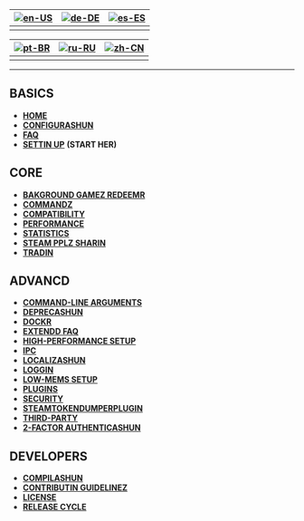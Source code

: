 | [![en-US](https://raw.githubusercontent.com/hjnilsson/country-flags/master/png100px/us.png)](https://github.com/JustArchiNET/ArchiSteamFarm/wiki/Home) | [![de-DE](https://raw.githubusercontent.com/hjnilsson/country-flags/master/png100px/de.png)](https://github.com/JustArchiNET/ArchiSteamFarm/wiki/Home-de-DE) | [![es-ES](https://raw.githubusercontent.com/hjnilsson/country-flags/master/png100px/es.png)](https://github.com/JustArchiNET/ArchiSteamFarm/wiki/Home-es-ES) |
| ------------------------------------------------------------------------------------------------------------------------------------------------------ | ------------------------------------------------------------------------------------------------------------------------------------------------------------ | ------------------------------------------------------------------------------------------------------------------------------------------------------------ |
|                                                                                                                                                        |                                                                                                                                                              |                                                                                                                                                              |

| [![pt-BR](https://raw.githubusercontent.com/hjnilsson/country-flags/master/png100px/br.png)](https://github.com/JustArchiNET/ArchiSteamFarm/wiki/Home-pt-BR) | [![ru-RU](https://raw.githubusercontent.com/hjnilsson/country-flags/master/png100px/ru.png)](https://github.com/JustArchiNET/ArchiSteamFarm/wiki/Home-ru-RU) | [![zh-CN](https://raw.githubusercontent.com/hjnilsson/country-flags/master/png100px/cn.png)](https://github.com/JustArchiNET/ArchiSteamFarm/wiki/Home-zh-CN) |
| ------------------------------------------------------------------------------------------------------------------------------------------------------------ | ------------------------------------------------------------------------------------------------------------------------------------------------------------ | ------------------------------------------------------------------------------------------------------------------------------------------------------------ |
|                                                                                                                                                              |                                                                                                                                                              |                                                                                                                                                              |

* * *

## BASICS

* **[HOME](https://github.com/JustArchiNET/ArchiSteamFarm/wiki/Home-lol-US)**
* **[CONFIGURASHUN](https://github.com/JustArchiNET/ArchiSteamFarm/wiki/Configuration-lol-US)**
* **[FAQ](https://github.com/JustArchiNET/ArchiSteamFarm/wiki/FAQ-lol-US)**
* **[SETTIN UP](https://github.com/JustArchiNET/ArchiSteamFarm/wiki/Setting-up-lol-US)** **(START HER)**

## CORE

* **[BAKGROUND GAMEZ REDEEMR](https://github.com/JustArchiNET/ArchiSteamFarm/wiki/Background-games-redeemer-lol-US)**
* **[COMMANDZ](https://github.com/JustArchiNET/ArchiSteamFarm/wiki/Commands-lol-US)**
* **[COMPATIBILITY](https://github.com/JustArchiNET/ArchiSteamFarm/wiki/Compatibility-lol-US)**
* **[PERFORMANCE](https://github.com/JustArchiNET/ArchiSteamFarm/wiki/Performance-lol-US)**
* **[STATISTICS](https://github.com/JustArchiNET/ArchiSteamFarm/wiki/Statistics-lol-US)**
* **[STEAM PPLZ SHARIN](https://github.com/JustArchiNET/ArchiSteamFarm/wiki/Steam-Family-Sharing-lol-US)**
* **[TRADIN](https://github.com/JustArchiNET/ArchiSteamFarm/wiki/Trading-lol-US)**

## ADVANCD

* **[COMMAND-LINE ARGUMENTS](https://github.com/JustArchiNET/ArchiSteamFarm/wiki/Command-line-arguments-lol-US)**
* **[DEPRECASHUN](https://github.com/JustArchiNET/ArchiSteamFarm/wiki/Deprecation-lol-US)**
* **[DOCKR](https://github.com/JustArchiNET/ArchiSteamFarm/wiki/Docker-lol-US)**
* **[EXTENDD FAQ](https://github.com/JustArchiNET/ArchiSteamFarm/wiki/Extended-FAQ-lol-US)**
* **[HIGH-PERFORMANCE SETUP](https://github.com/JustArchiNET/ArchiSteamFarm/wiki/High-performance-setup-lol-US)**
* **[IPC](https://github.com/JustArchiNET/ArchiSteamFarm/wiki/IPC-lol-US)**
* **[LOCALIZASHUN](https://github.com/JustArchiNET/ArchiSteamFarm/wiki/Localization-lol-US)**
* **[LOGGIN](https://github.com/JustArchiNET/ArchiSteamFarm/wiki/Logging-lol-US)**
* **[LOW-MEMS SETUP](https://github.com/JustArchiNET/ArchiSteamFarm/wiki/Low-memory-setup-lol-US)**
* **[PLUGINS](https://github.com/JustArchiNET/ArchiSteamFarm/wiki/Plugins-lol-US)**
* **[SECURITY](https://github.com/JustArchiNET/ArchiSteamFarm/wiki/Security-lol-US)**
* **[STEAMTOKENDUMPERPLUGIN](https://github.com/JustArchiNET/ArchiSteamFarm/wiki/SteamTokenDumperPlugin-lol-US)**
* **[THIRD-PARTY](https://github.com/JustArchiNET/ArchiSteamFarm/wiki/Third-party-lol-US)**
* **[2-FACTOR AUTHENTICASHUN](https://github.com/JustArchiNET/ArchiSteamFarm/wiki/Two-factor-authentication-lol-US)**

## DEVELOPERS

* **[COMPILASHUN](https://github.com/JustArchiNET/ArchiSteamFarm/wiki/Compilation-lol-US)**
* **[CONTRIBUTIN GUIDELINEZ](https://github.com/JustArchiNET/ArchiSteamFarm/blob/main/.github/CONTRIBUTING.md)**
* **[LICENSE](https://github.com/JustArchiNET/ArchiSteamFarm/wiki/License-lol-US)**
* **[RELEASE CYCLE](https://github.com/JustArchiNET/ArchiSteamFarm/wiki/Release-cycle-lol-US)**